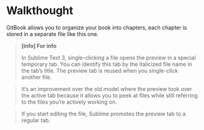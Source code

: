 # Walkthought

GitBook allows you to organize your book into chapters, each chapter is stored in a separate file like this one.

> **[info] For info**
>
> In Sublime Text 3, single-clicking a file opens the preview in a special temporary tab. You can identify this tab by the italicized file name in the tab’s title. The preview tab is reused
when you single-click another file.

> It’s an improvement over the old model where the preview took over the active tab because it allows you to peek at files while still referring to the files you’re actively working on.

> If you start editing the file, Sublime promotes the preview tab to a regular tab.